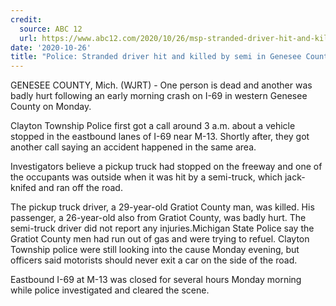 ```yaml
---
credit:
  source: ABC 12
  url: https://www.abc12.com/2020/10/26/msp-stranded-driver-hit-and-killed-by-semi-in-genesee-county/
date: '2020-10-26'
title: "Police: Stranded driver hit and killed by semi in Genesee County"
---
```

GENESEE COUNTY, Mich. (WJRT) - One person is dead and another was badly hurt following an early morning crash on I-69 in western Genesee County on Monday.

Clayton Township Police first got a call around 3 a.m. about a vehicle stopped in the eastbound lanes of I-69 near M-13. Shortly after, they got another call saying an accident happened in the same area.

Investigators believe a pickup truck had stopped on the freeway and one of the occupants was outside when it was hit by a semi-truck, which jack-knifed and ran off the road.

The pickup truck driver, a 29-year-old Gratiot County man, was killed. His passenger, a 26-year-old also from Gratiot County, was badly hurt. The semi-truck driver did not report any injuries.Michigan State Police say the Gratiot County men had run out of gas and were trying to refuel. Clayton Township police were still looking into the cause Monday evening, but officers said motorists should never exit a car on the side of the road.

Eastbound I-69 at M-13 was closed for several hours Monday morning while police investigated and cleared the scene.

